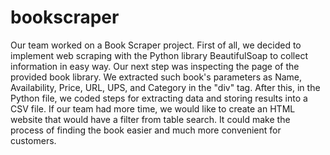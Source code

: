 # bookscraper

Our team worked on a Book Scraper project. First of all, we decided to implement web scraping with the Python library BeautifulSoap to collect information in easy way. Our next step was inspecting the page of the provided book library. We extracted such book's parameters as Name, Availability, Price, URL, UPS, and Category in the "div" tag. After this, in the Python file, we coded steps for extracting data and storing results into a CSV file. If our team had more time, we would like to create an HTML website that would have a filter from table search. It could make the process of finding the book easier and much more convenient for customers.
